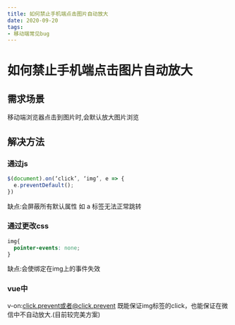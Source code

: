 ```yaml
---
title: 如何禁止手机端点击图片自动放大
date: 2020-09-20
tags:
- 移动端常见bug
---
```


# 如何禁止手机端点击图片自动放大

## 需求场景

移动端浏览器点击到图片时,会默认放大图片浏览

## 解决方法

### 通过js

```js
$(document).on(‘click’, ‘img’, e => { 
  e.preventDefault(); 
}) 
```

缺点:会屏蔽所有默认属性 如 a 标签无法正常跳转

### 通过更改css

```css
img{ 
  pointer-events: none; 
} 
```

缺点:会使绑定在img上的事件失效

### vue中

v-on:click.prevent或者@click.prevent 
既能保证img标签的click，也能保证在微信中不自动放大.(目前较完美方案)